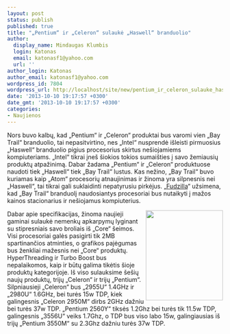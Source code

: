 ```yaml
---
layout: post
status: publish
published: true
title: "„Pentium“ ir „Celeron“ sulaukė „Haswell“ branduolio"
author:
  display_name: Mindaugas Klumbis
  login: Katonas
  email: katonasf1@yahoo.com
  url: ''
author_login: Katonas
author_email: katonasf1@yahoo.com
wordpress_id: 7804
wordpress_url: http://localhost/site/new/pentium_ir_celeron_sulauke_haswell_branduolio__/
date: '2013-10-10 19:17:57 +0300'
date_gmt: '2013-10-10 19:17:57 +0300'
categories:
- Naujienos
---
```

<p>
	Nors buvo kalbų, kad &bdquo;Pentium&ldquo; ir &bdquo;Celeron&ldquo; produktai bus varomi vien &bdquo;Bay Trail&ldquo; branduolio, tai nepasitvirtino, nes &bdquo;Intel&ldquo; nusprendė i&scaron;leisti pirmuosius &bdquo;Haswell&ldquo; branduolio pigius procesorius skirtus ne&scaron;iojamiems kompiuteriams. &bdquo;Intel&ldquo; tikrai įne&scaron; &scaron;iokios tokios sumai&scaron;ties į savo žemiausių produktų atpažinimą. Dabar žadama &bdquo;Pentium&ldquo; ir &bdquo;Celeron&ldquo; produktuose naudoti tiek &bdquo;Haswell&ldquo; tiek &bdquo;Bay Trail&ldquo; lustus. Kas nežino, &bdquo;Bay Trail&ldquo; buvo kuriamas kaip &bdquo;Atom&ldquo; procesorių atnaujinimas ir žinoma yra silpnesnis nei &bdquo;Haswell&ldquo;, tai tikrai gali suklaidinti nepatyrusiu pirkėjus. &bdquo;<u><a href="http://www.fudzilla.com/home/item/32777-pentium-and-celeron-based-on-haswell">Fudzilla</a></u>&ldquo; užsimena, kad &bdquo;Bay Trail&ldquo; branduolį naudosiantys procesoriai bus nutaikyti į mažos kainos stacionarius ir ne&scaron;iojamus kompiuterius.</p>
<p>
	<a href="http://technews.lt/userfiles/Intel_Pentium_Dual_Core_Inside_Badge_svg_(1).png"><img alt="" src="http://technews.lt/userfiles/Intel_Pentium_Dual_Core_Inside_Badge_svg_(1).png" style="width: 180px; height: 210px; float: right;" /></a></p>
<div>
	Dabar apie specifikacijas, žinoma naujieji gaminai sulaukė nemenkų apkarpymų lyginant su stipresniais savo broliais i&scaron; &bdquo;Core&ldquo; &scaron;eimos. Visi procesoriai galės pasigirti tik 2MB spartinančios atminties, o grafikos pajėgumas bus ženkliai mažesnis nei &bdquo;Core&ldquo; produktų. HyperThreading ir Turbo Boost bus nepalaikomos, kaip ir būtų galima tikėtis &scaron;ioje produktų kategorijoje. I&scaron; viso sulauksime &scaron;e&scaron;ių naujų produktų, trijų &bdquo;Celeron&ldquo; ir trijų &bdquo;Pentium&ldquo;. Silpniausieji &bdquo;Celeron&ldquo; bus &bdquo;2955U&ldquo; 1.4GHz ir &bdquo;2980U&ldquo; 1.6GHz, bei turės 15w TDP, kiek galingesnis &bdquo;Celeron 2950M&ldquo; dirbs 2GHz dažniu bei turės 37w TDP. &bdquo;Pentium 2560Y&ldquo; tiksės 1.2Ghz bei turės tik 11.5w TDP, galingesnis &bdquo;3556U&ldquo; veiks 1.7Ghz, o TDP bus viso labo 15w, galingiausias i&scaron; trijų &bdquo;Pentium 3550M&ldquo; su 2.3Ghz dažniu turės 37w TDP.&nbsp;</div>
